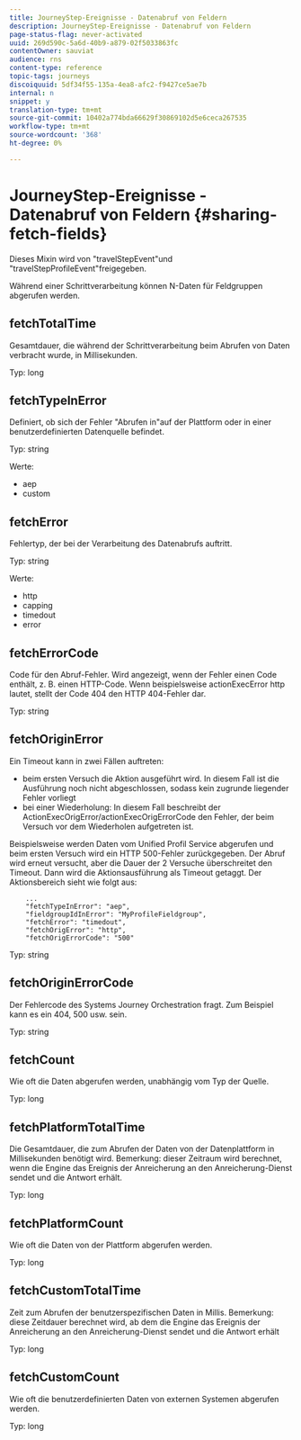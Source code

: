 ```yaml
---
title: JourneyStep-Ereignisse - Datenabruf von Feldern
description: JourneyStep-Ereignisse - Datenabruf von Feldern
page-status-flag: never-activated
uuid: 269d590c-5a6d-40b9-a879-02f5033863fc
contentOwner: sauviat
audience: rns
content-type: reference
topic-tags: journeys
discoiquuid: 5df34f55-135a-4ea8-afc2-f9427ce5ae7b
internal: n
snippet: y
translation-type: tm+mt
source-git-commit: 10402a774bda66629f30869102d5e6ceca267535
workflow-type: tm+mt
source-wordcount: '368'
ht-degree: 0%

---
```



# JourneyStep-Ereignisse - Datenabruf von Feldern {#sharing-fetch-fields}

Dieses Mixin wird von &quot;travelStepEvent&quot;und &quot;travelStepProfileEvent&quot;freigegeben.

Während einer Schrittverarbeitung können N-Daten für Feldgruppen abgerufen werden.

## fetchTotalTime

Gesamtdauer, die während der Schrittverarbeitung beim Abrufen von Daten verbracht wurde, in Millisekunden.

Typ: long

## fetchTypeInError

Definiert, ob sich der Fehler &quot;Abrufen in&quot;auf der Plattform oder in einer benutzerdefinierten Datenquelle befindet.

Typ: string

Werte:
* aep
* custom

## fetchError

Fehlertyp, der bei der Verarbeitung des Datenabrufs auftritt.

Typ: string

Werte:
* http
* capping
* timedout
* error

## fetchErrorCode

Code für den Abruf-Fehler. Wird angezeigt, wenn der Fehler einen Code enthält, z. B. einen HTTP-Code. Wenn beispielsweise actionExecError http lautet, stellt der Code 404 den HTTP 404-Fehler dar.

Typ: string

## fetchOriginError

Ein Timeout kann in zwei Fällen auftreten:

* beim ersten Versuch die Aktion ausgeführt wird. In diesem Fall ist die Ausführung noch nicht abgeschlossen, sodass kein zugrunde liegender Fehler vorliegt
* bei einer Wiederholung: In diesem Fall beschreibt der ActionExecOrigError/actionExecOrigErrorCode den Fehler, der beim Versuch vor dem Wiederholen aufgetreten ist.

Beispielsweise werden Daten vom Unified Profil Service abgerufen und beim ersten Versuch wird ein HTTP 500-Fehler zurückgegeben. Der Abruf wird erneut versucht, aber die Dauer der 2 Versuche überschreitet den Timeout. Dann wird die Aktionsausführung als Timeout getaggt. Der Aktionsbereich sieht wie folgt aus:

```
    ...
    "fetchTypeInError": "aep",
    "fieldgroupIdInError": "MyProfileFieldgroup",
    "fetchError": "timedout",
    "fetchOrigError": "http",
    "fetchOrigErrorCode": "500"
```

Typ: string

## fetchOriginErrorCode

Der Fehlercode des Systems Journey Orchestration fragt. Zum Beispiel kann es ein 404, 500 usw. sein.

Typ: string

## fetchCount

Wie oft die Daten abgerufen werden, unabhängig vom Typ der Quelle.

Typ: long

## fetchPlatformTotalTime

Die Gesamtdauer, die zum Abrufen der Daten von der Datenplattform in Millisekunden benötigt wird. Bemerkung: dieser Zeitraum wird berechnet, wenn die Engine das Ereignis der Anreicherung an den Anreicherung-Dienst sendet und die Antwort erhält.

Typ: long

## fetchPlatformCount

Wie oft die Daten von der Plattform abgerufen werden.

Typ: long

## fetchCustomTotalTime

Zeit zum Abrufen der benutzerspezifischen Daten in Millis. Bemerkung: diese Zeitdauer berechnet wird, ab dem die Engine das Ereignis der Anreicherung an den Anreicherung-Dienst sendet und die Antwort erhält

Typ: long

## fetchCustomCount

Wie oft die benutzerdefinierten Daten von externen Systemen abgerufen werden.

Typ: long
